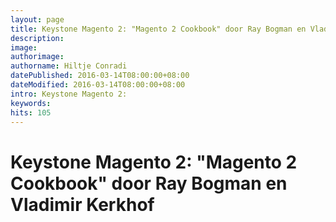```yaml
---
layout: page
title: Keystone Magento 2: "Magento 2 Cookbook" door Ray Bogman en Vladimir Kerkhof
description:
image:
authorimage:
authorname: Hiltje Conradi
datePublished: 2016-03-14T08:00:00+08:00
dateModified: 2016-03-14T08:00:00+08:00
intro: Keystone Magento 2:
keywords:
hits: 105
---
```


# Keystone Magento 2: "Magento 2 Cookbook" door Ray Bogman en Vladimir Kerkhof
